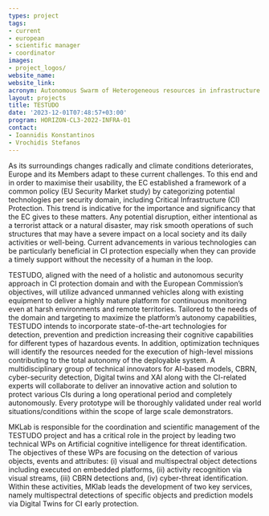 ```yaml
---
types: project
tags:
- current
- european
- scientific manager
- coordinator
images:
- project_logos/
website_name: 
website_link:  
acronym: Autonomous Swarm of Heterogeneous resources in infrastructure protection via threat prediction and prevention
layout: projects
title: TESTUDO
date: '2023-12-01T07:48:57+03:00'
program: HORIZON-CL3-2022-INFRA-01
contact:
- Ιoannidis Konstantinos
- Vrochidis Stefanos
---
```

<p>
As its surroundings changes radically and climate conditions deteriorates, Europe and its Members adapt to these current challenges. To this end and in order to maximise their usability, the EC established a framework of a common policy (EU Security Market study) by categorizing potential technologies per security domain, including Critical Infrastructure (CI) Protection. This trend is indicative for the importance and significancy that the EC gives to these matters. Any potential disruption, either intentional as a terrorist attack or a natural disaster, may risk smooth operations of such structures that may have a severe impact on a local society and its daily activities or well-being. Current advancements in various technologies can be particularly beneficial in CI protection especially when they can provide a timely support without the necessity of a human in the loop.
</p>
<p>
TESTUDO, aligned with the need of a holistic and autonomous security approach in CI protection domain and with the European Commission’s objectives, will utilize advanced unmanned vehicles along with existing equipment to deliver a highly mature platform for continuous monitoring even at harsh environments and remote territories. Tailored to the needs of the domain and targeting to maximize the platform’s autonomy capabilities, TESTUDO intends to incorporate state-of-the-art technologies for detection, prevention and prediction increasing their cognitive capabilities for different types of hazardous events. In addition, optimization techniques will identify the resources needed for the execution of high-level missions contributing to the total autonomy of the deployable system. A multidisciplinary group of technical innovators for AI-based models, CBRN, cyber-security detection, Digital twins and XAI along with the CI-related experts will collaborate to deliver an innovative action and solution to protect various CIs during a long operational period and completely autonomously. Every prototype will be thoroughly validated under real world situations/conditions within the scope of large scale demonstrators.
</p>
<p>
MKLab is responsible for the coordination and scientific management of the TESTUDO project and has a critical role in the project by leading two technical WPs on Artificial cognitive intelligence for threat identification. The objectives of these WPs are focusing on the detection of various objects, events and attributes: (i) visual and multispectral object detections including executed on embedded platforms, (ii) activity recognition via visual streams, (iii) CBRN detections and, (iv) cyber-threat identification. Within these activities, MKlab leads the development of two key services, namely multispectral detections of specific objects and prediction models via Digital Twins for CI early protection.
</p>